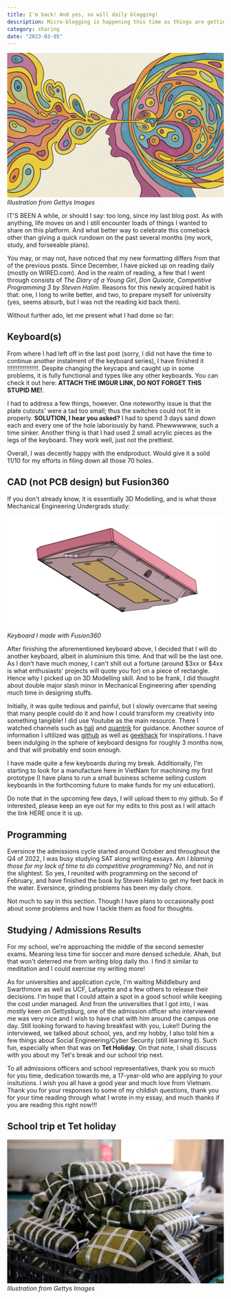 ```yaml
---
title: I'm back! And yes, so will daily blogging!
description: Micro-blogging is happening this time as things are getting less hectic for me
category: sharing
date: "2023-03-05"
---
```


<p>
    <img src="./cover.jpg"/>
    <em classname="img-caption">Illustration from Gettys Images</em>
</p>

IT'S BEEN A while, or should I say: too long, since my last blog post. As with anything, life moves on and I still encounter loads of things I wanted to share on this platform. And what better way to celebrate this comeback other than giving a quick rundown on the past several months (my work, study, and forseeable plans).

You may, or may not, have noticed that my new formatting differs from that of the previous posts. Since December, I have picked up on reading daily (mostly on WIRED.com). And in the realm of reading, a few that I went through consists of *The Diary of a Young Girl*, *Don Quixote*, *Competitive Programming 3 by Steven Halim*. Reasons for this newly acquired habit is that: one, I long to write better, and two, to prepare myself for university (yes, seems absurb, but I was not the reading kid back then).

Without further ado, let me present what I had done so far:

## Keyboard(s)

From where I had left off in the last post (sorry, I did not have the time to continue another instalment of the keyboard series), I have finished it !!!!!!!!!!!!!!!!!!. Despite changing the keycaps and caught up in some problems, it is fully functional and types like any other keyboards. You can check it out here: **ATTACH THE IMGUR LINK, DO NOT FORGET THIS STUPID ME!**.

I had to address a few things, however. One noteworthy issue is that the plate cutouts' were a tad too small; thus the switches could not fit in properly. **SOLUTION, I hear you asked?** I had to spend 3 days sand down each and every one of the hole laboriously by hand. Phewwwwww, such a time sinker. Another thing is that I had used 2 small acrylic pieces as the legs of the keyboard. They work well, just not the prettiest.

Overall, I was decently happy with the endproduct. Would give it a solid 11/10 for my efforts in filing down all those 70 holes.

## CAD (not PCB design) but Fusion360

If you don't already know, it is essentially 3D Modelling, and is what those Mechanical Engineering Undergrads study:

<p>
    <img src="./hellokitty3d.png"/>
    <em classname="img-caption">Keyboard I made with Fusion360</em>
</p>

After finishing the aforementioned keyboard above, I decided that I will do another keyboard, albeit in aluminium this time. And that will be the last one. As I don't have much money, I can't shill out a fortune (around $3xx or $4xx is what enthusiasts' projects will quote you for) on a piece of rectangle. Hence why I picked up on 3D Modelling skill. And to be frank, I did thought about double major slash minor in Mechanical Engineering after spending much time in designing stuffs.

Initially, it was quite tedious and painful, but I slowly overcame that seeing that many people could do it and how I could transform my creativity into something tangible! I did use Youtube as the main resource. There I watched channels such as [hali](https://www.youtube.com/@hali4045/videos) and [quantrik](https://www.youtube.com/watch?v=4P0zfLLblOw) for guidance. Another source of information I ultilized was [github](https://github.com) as well as [geekhack](https://geekhack.org) for inspirations. I have been indulging in the sphere of keyboard designs for roughly 3 months now, and that will probably end soon enough.

I have made quite a few keyboards during my break. Additionally, I'm starting to look for a manufacture here in VietNam for machining my first prototype (I have plans to run a small business scheme selling custom keyboards in the forthcoming future to make funds for my uni education).

Do note that in the upcoming few days, I will upload them to my github. So if interested, please keep an eye out for my edits to this post as I will attach the link HERE once it is up.

## Programming

Eversince the admissions cycle started around October and throughout the Q4 of 2022, I was busy studying SAT along writing essays. *Am I blaming those for my lack of time to do competitive programming?* No, and not in the slightest. So yes, I reunited with programming on the second of February, and have finished the book by Steven Halim to get my feet back in the water. Eversince, grinding problems has been my daily chore.

Not much to say in this section. Though I have plans to occasionally post about some problems and how I tackle them as food for thoughts.

## Studying / Admissions Results

For my school, we're approaching the middle of the second semester exams. Meaning less time for soccer and more densed schedule. Ahah, but that won't deterred me from writing blog daily tho. I find it similar to meditation and I could exercise my writing more!

As for universities and application cycle, I'm waiting Middlebury and Swarthmore as well as UCF, Lafayette and a few others to release their decisions. I'm hope that I could attain a spot in a good school while keeping the cost under managed. And from the universities that I got into, I was mostly keen on Gettysburg, one of the admission officer who interviewed me was very nice and I wish to have chat with him around the campus one day. Still looking forward to having breakfast with you, Luke!! During the interviewed, we talked about school, yes, and my hobby, I also told him a few things about Social Engineering/Cyber Security (still learning it). Such fun, especially when that was on **Tet Holiday**. On that note, I shall discuss with you about my Tet's break and our school trip next.

To all admissions officers and school representatives, thank you so much for you time, dedication towards me, a 17-year-old who are applying to your insitutions. I wish you all have a good year and much love from Vietnam. Thank you for your responses to some of my childish questions, thank you for your time reading through what I wrote in my essay, and much thanks if you are reading this right now!!!

## School trip et Tet holiday

<p>
    <img src="./tet.jpg"/>
    <em classname="img-caption">Illustration from Gettys Images</em>
</p>
